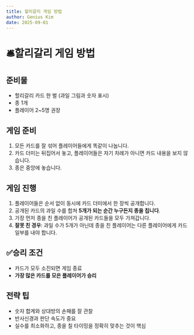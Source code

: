 ```yaml
---
title: 할리갈리 게임 방법
author: Genius Kim
date: 2025-09-01
---
```


# 🛎️할리갈리 게임 방법

## 준비물
- 할리갈리 카드 한 벌 (과일 그림과 숫자 표시)
- 종 1개
- 플레이어 2~5명 권장

## 게임 준비
1. 모든 카드를 잘 섞어 플레이어들에게 똑같이 나눕니다.
2. 카드 더미는 뒤집어서 놓고, 플레이어들은 자기 차례가 아니면 카드 내용을 보지 않습니다.
3. 종은 중앙에 놓습니다.

## 게임 진행
1. 플레이어들은 순서 없이 동시에 카드 더미에서 한 장씩 공개합니다.
2. 공개된 카드의 과일 수를 합쳐 **5개가 되는 순간 누구든지 종을 칩니다**.
3. 가장 먼저 종을 친 플레이어가 공개된 카드들을 모두 가져갑니다.
4. **잘못 친 경우**: 과일 수가 5개가 아닌데 종을 친 플레이어는 다른 플레이어에게 카드 일부를 내야 합니다.

## ✅승리 조건
- 카드가 모두 소진되면 게임 종료
- **가장 많은 카드를 모은 플레이어가 승리**

## 전략 팁
- 숫자 합계와 상대방의 손패를 잘 관찰
- 반사신경과 판단 속도가 중요
- 실수를 최소화하고, 종을 칠 타이밍을 정확히 맞추는 것이 핵심
